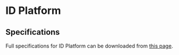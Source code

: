 ID Platform
===========

Specifications
--------------

Full specifications for ID Platform can be downloaded from [this page](https://www.coppernic.fr/en/documentations/).

